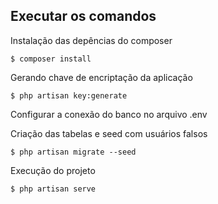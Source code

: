 ## Executar os comandos

Instalação das depências do composer

`$ composer install`

Gerando chave de encriptação da aplicação

`$ php artisan key:generate`

Configurar a conexão do banco no arquivo .env

Criação das tabelas e seed com usuários falsos

`$ php artisan migrate --seed`

Execução do projeto

`$ php artisan serve`
